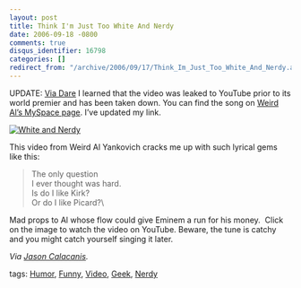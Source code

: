 ```yaml
---
layout: post
title: Think I'm Just Too White And Nerdy
date: 2006-09-18 -0800
comments: true
disqus_identifier: 16798
categories: []
redirect_from: "/archive/2006/09/17/Think_Im_Just_Too_White_And_Nerdy.aspx/"
---
```


UPDATE: [Via
Dare](http://www.25hoursaday.com/weblog/PermaLink.aspx?guid=6d0d7279-44c6-4231-abad-240b34d6f8f0)
I learned that the video was leaked to YouTube prior to its world
premier and has been taken down. You can find the song on [Weird Al’s
MySpace page](http://www.myspace.com/weirdal). I’ve updated my link.

[![White and
Nerdy](http://haacked.com/images/haacked_com/WindowsLiveWriter/ThinkImJustTooWhiteAndNerdy_BC52/TooWhiteAndNerdy4.png)](http://www.myspace.com/weirdal)

This video from Weird Al Yankovich cracks me up with such lyrical gems
like this:

> The only question\
> I ever thought was hard.\
> Is do I like Kirk?\
> Or do I like Picard?\

Mad props to Al whose flow could give Eminem a run for his money.  Click
on the image to watch the video on YouTube. Beware, the tune is catchy
and you might catch yourself singing it later.

*Via [Jason Calacanis](http://www.calacanis.com/2006/09/18/wow/).*

tags: [Humor](http://technorati.com/tag/Humor),
[Funny](http://technorati.com/tag/Funny),
[Video](http://technorati.com/tag/Video),
[Geek](http://technorati.com/tag/Geek),
[Nerdy](http://technorati.com/tag/Nerdy)

